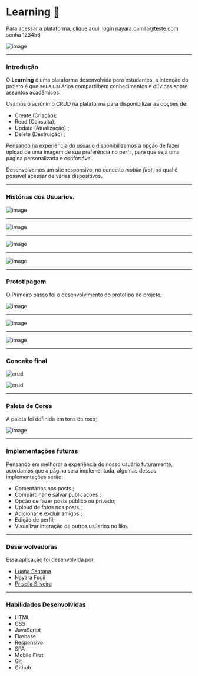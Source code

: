 # Learning :blue_book:

Para acessar a plataforma, [clique aqui.](https://rede-social-205ff.web.app)
login nayara.camila@teste.com
senha 123456

![image](src/img/learning1.png)

---
###  Introdução 

O **Learning** é uma plataforma desenvolvida para estudantes, a intenção do projeto é que seus usuários compartilhem conhecimentos e dúvidas sobre assuntos acadêmicos. 

Usamos o acrônimo CRUD na plataforma para disponibilizar as opções de: 

- Create (Criação);
- Read (Consulta);
- Update (Atualização)  ;
- Delete (Destruição) ;

Pensando na experiência do usuário disponibilizamos a opção de fazer upload de uma imagem de sua preferência no perfil, para que seja uma página personalizada e confortável.

Desenvolvemos um site responsivo, no conceito *mobile first*, no qual é possível acessar de várias dispositivos.

---
### Histórias dos Usuários.
![image](src/img/usuario-1.jpg)

---

![image](src/img/usuario-2.jpg)

---

![image](src/img/usuario-3.jpg)

---

![image](src/img/usuario-4.jpg)

---
### Prototipagem 

O Primeiro passo foi o desenvolvimento do prototipo do projeto;

![image](src/img/login.png)

---

![image](src/img/cadastro.png)

---

![image](src/img/feed.png)

---
### Conceito final

![crud](src/img/login.gif)

![crud](src/img/learning.gif)


---
### Paleta de Cores

A paleta foi definida em tons de roxo;

![image](src/img/paleta-de-cores.jpg)

---
### Implementações futuras

Pensando em melhorar a experiência do nosso usuário futuramente, acordamos que a página será implementada, algumas dessas implementações serão:
-  Comentários nos posts ;
-  Compartilhar e salvar publicações ;
-  Opção de fazer posts público ou privado;
-  Uploud de fotos nos posts ;
-  Adicionar e excluir amigos ;
-  Edição de perfil;
- Visualizar interação de outros usúarios no like.

---
### Desenvolvedoras

Essa aplicação foi desenvolvida por:

- [Luana Santana](https://github.com/LuanaGss)
- [Nayara Fugii](https://github.com/NayaraFugii)
- [Priscila Silveira](https://github.com/PriscilaSSilveira)

---
### Habilidades Desenvolvidas

- HTML 
- CSS
- JavaScript
- Firebase
- Responsivo 
- SPA
- Mobile First
- Git 
- Github



